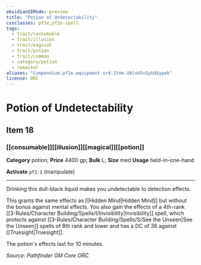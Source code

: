 ```yaml
---
obsidianUIMode: preview
title: "Potion of Undetectability"
cssclasses: pf2e,pf2e-spell
tags:
  - trait/consumable
  - trait/illusion
  - trait/magical
  - trait/potion
  - trait/common
  - category/potion
  - remaster
aliases: "Compendium.pf2e.equipment-srd.Item.UblsH5cGyUdXypek"
license: ORC
---
```

# Potion of Undetectability
## Item 18
### [[consumable]][[illusion]][[magical]][[potion]]

**Category** potion; 
**Price** 4400 gp; 
**Bulk** L; **Size** med
**Usage** held-in-one-hand

**Activate** `pf2:1` (manipulate)

* * *

Drinking this dull-black liquid makes you undetectable to detection effects.

This grants the same effects as [[Hidden Mind|Hidden Mind]] but without the bonus against mental effects. You also gain the effects of a 4th-rank [[3-Rules/Character Building/Spells/I/Invisibility|Invisibility]] spell, which protects against [[3-Rules/Character Building/Spells/S/See the Unseen|See the Unseen]] spells of 8th rank and lower and has a DC of 36 against [[Truesight|Truesight]].

The potion's effects last for 10 minutes.

*Source: Pathfinder GM Core*
*ORC*